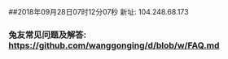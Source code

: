 ##2018年09月28日07时12分07秒 新址: 104.248.68.173
### 兔友常见问题及解答: https://github.com/wanggonging/d/blob/w/FAQ.md
